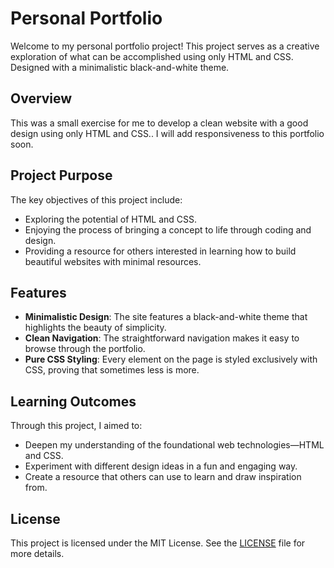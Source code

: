 
# Personal Portfolio

Welcome to my personal portfolio project! This project serves as a creative exploration of what can be accomplished using only HTML and CSS. Designed with a minimalistic black-and-white theme.

## Overview

This was a small exercise for me to develop a clean website with a good design using only HTML and CSS.. I will add responsiveness to this portfolio soon.

## Project Purpose

The key objectives of this project include:
- Exploring the potential of HTML and CSS.
- Enjoying the process of bringing a concept to life through coding and design.
- Providing a resource for others interested in learning how to build beautiful websites with minimal resources.

## Features

- **Minimalistic Design**: The site features a black-and-white theme that highlights the beauty of simplicity.
- **Clean Navigation**: The straightforward navigation makes it easy to browse through the portfolio.
- **Pure CSS Styling**: Every element on the page is styled exclusively with CSS, proving that sometimes less is more.

## Learning Outcomes

Through this project, I aimed to:
- Deepen my understanding of the foundational web technologies—HTML and CSS.
- Experiment with different design ideas in a fun and engaging way.
- Create a resource that others can use to learn and draw inspiration from.


## License

This project is licensed under the MIT License. See the [LICENSE](LICENSE) file for more details.

